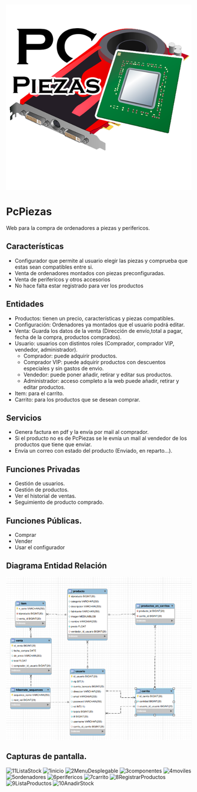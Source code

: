 <p align="center">
  <img src="/Other resources/PcPiezasLogo.png?raw=true" alt="PcPiezasLogo"/>
</p>

# PcPiezas
Web para la compra de ordenadores a piezas y perifericos.

## Características

* Configurador que permite al usuario elegir las piezas y comprueba que estas sean compatibles entre si.
* Venta de ordenadores montados con piezas preconfiguradas.
* Venta de periferícos y otros accesorios
* No hace falta estar registrado para ver los productos

## Entidades

* Productos: tienen un precio, características y piezas compatibles. 
* Configuración: Ordenadores ya montados que el usuario podrá editar.
* Venta: Guarda los datos de la venta (Dirección de envío,total a pagar, fecha de la compra, productos comprados).
* Usuario: usuarios con distintos roles (Comprador, comprador VIP, vendedor, administrador).
  * Comprador: puede adquirir productos.
  * Comprador VIP: puede adquirir productos con descuentos especiales y sin gastos de envio.
  * Vendedor: puede poner añadir, retirar y editar sus productos.
  * Administrador: acceso completo a la web puede añadir, retirar y editar productos.
* Item: para el carrito.
* Carrito: para los productos que se desean comprar.




## Servicios

* Genera factura en pdf y la envía por mail al comprador.
* Si el producto no es de PcPiezas se le evnía un mail al vendedor de los productos que tiene que enviar.
* Envía un correo con estado del producto (Enviado, en reparto...).

## Funciones Privadas

* Gestión de usuarios.
* Gestión de productos.
* Ver el historial de ventas.
* Seguimiento de producto comprado.


## Funciones Públicas.

* Comprar
* Vender
* Usar el configurador

## Diagrama Entidad Relación

<p align="center">
  <img src="/Other resources/Diagrama EER.png?raw=true" alt="Diagrama EER"/>
</p>

## Capturas de pantalla.

![11ListaStock](https://user-images.githubusercontent.com/104164229/221727882-c91a2bea-0945-40c9-83a1-881d5784fa6c.png)
![1inicio](https://user-images.githubusercontent.com/104164229/221727884-15d80769-454b-4c53-b8a5-021e4528018d.png)
![2MenuDesplegable](https://user-images.githubusercontent.com/104164229/221727885-297e5215-5e81-4fb4-887f-ea80cc08c7d4.png)
![3componentes](https://user-images.githubusercontent.com/104164229/221727886-9a14b5fc-5933-46fc-b081-69513f222547.png)
![4moviles](https://user-images.githubusercontent.com/104164229/221727887-306a0755-8a81-45c4-8a9b-d7ba2aa969d8.png)
![5ordenadores](https://user-images.githubusercontent.com/104164229/221727888-1926f37e-e523-4449-a6b4-e2844edfff21.png)
![6perifericos](https://user-images.githubusercontent.com/104164229/221727890-504b3ca3-62c9-4893-9196-d9b10d6c3a07.png)
![7carrito](https://user-images.githubusercontent.com/104164229/221727892-a4e79d8a-be4b-4424-9975-f0e1f3a2f10c.png)
![8RegistrarProductos](https://user-images.githubusercontent.com/104164229/221727895-486b644c-2f29-442e-b17c-46e7c9329a22.png)
![9ListaProductos](https://user-images.githubusercontent.com/104164229/221727897-a5fbe192-ba28-4e47-9961-1222b505a3d4.png)
![10AnadirStock](https://user-images.githubusercontent.com/104164229/221727898-9102e867-41d7-44ab-aa5f-3261bf2e5713.png)



